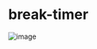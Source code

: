 # break-timer

![image](https://github.com/yusanshi/break-timer/assets/36265606/83e0250b-bcb1-48a5-8ae9-a4c4ee00cdde)


